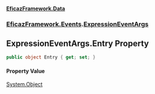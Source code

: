 #### [EficazFramework.Data](EficazFrameworkData.md 'EficazFramework Data')
### [EficazFramework.Events](EficazFrameworkData.md#EficazFramework.Events 'EficazFramework.Events').[ExpressionEventArgs](EficazFramework.Events/ExpressionEventArgs.md 'EficazFramework.Events.ExpressionEventArgs')

## ExpressionEventArgs.Entry Property

```csharp
public object Entry { get; set; }
```

#### Property Value
[System.Object](https://docs.microsoft.com/en-us/dotnet/api/System.Object 'System.Object')